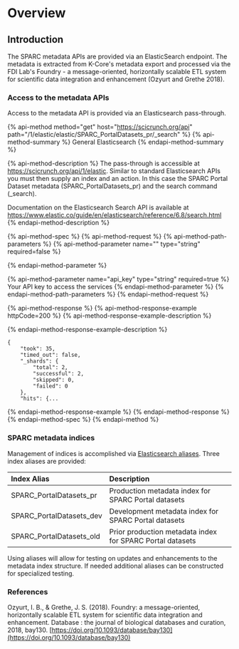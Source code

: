 # Overview

## Introduction

The SPARC metadata APIs are provided via an ElasticSearch endpoint.  The metadata is extracted from K-Core's metadata export and processed via the FDI Lab's Foundry - a message-oriented, horizontally scalable ETL system for scientific data integration and enhancement \(Ozyurt and Grethe 2018\). 

### Access to the metadata APIs

Access to the metadata API is provided via an Elasticsearch pass-through.

{% api-method method="get" host="https://scicrunch.org/api" path="/1/elastic/elastic/SPARC\_PortalDatasets\_pr/\_search" %}
{% api-method-summary %}
General Elasticsearch
{% endapi-method-summary %}

{% api-method-description %}
The pass-through is accessible at https://scicrunch.org/api/1/elastic.  Similar to standard Elasticsearch APIs you must then supply an index and an action.  In this case the SPARC Portal Dataset metadata \(SPARC\_PortalDatasets\_pr\) and the search command \(\_search\).  
  
Documentation on the Elasticsearch Search API is available at https://www.elastic.co/guide/en/elasticsearch/reference/6.8/search.html 
{% endapi-method-description %}

{% api-method-spec %}
{% api-method-request %}
{% api-method-path-parameters %}
{% api-method-parameter name="" type="string" required=false %}

{% endapi-method-parameter %}

{% api-method-parameter name="api\_key" type="string" required=true %}
Your API key to access the services
{% endapi-method-parameter %}
{% endapi-method-path-parameters %}
{% endapi-method-request %}

{% api-method-response %}
{% api-method-response-example httpCode=200 %}
{% api-method-response-example-description %}

{% endapi-method-response-example-description %}

```
{
    "took": 35,
    "timed_out": false,
    "_shards": {
        "total": 2,
        "successful": 2,
        "skipped": 0,
        "failed": 0
    },
    "hits": {...
```
{% endapi-method-response-example %}
{% endapi-method-response %}
{% endapi-method-spec %}
{% endapi-method %}

### SPARC metadata indices

Management of indices is accomplished via [Elasticsearch aliases](https://www.elastic.co/guide/en/elasticsearch/reference/6.8/indices-aliases.html). Three index aliases are provided:

| Index Alias | Description |
| :--- | :--- |
| SPARC\_PortalDatasets\_pr | Production metadata index for SPARC Portal datasets |
| SPARC\_PortalDatasets\_dev | Development metadata index for SPARC Portal datasets |
| SPARC\_PortalDatasets\_old | Prior production metadata index for SPARC Portal datasets |

Using aliases will allow for testing on updates and enhancements to the metadata index structure.  If needed additional aliases can be constructed for specialized testing.

### References

Ozyurt, I. B., & Grethe, J. S. \(2018\). Foundry: a message-oriented, horizontally scalable ETL system for scientific data integration and enhancement. Database : the journal of biological databases and curation, 2018, bay130. [https://doi.org/10.1093/database/bay130](https://doi.org/10.1093/database/bay130)

